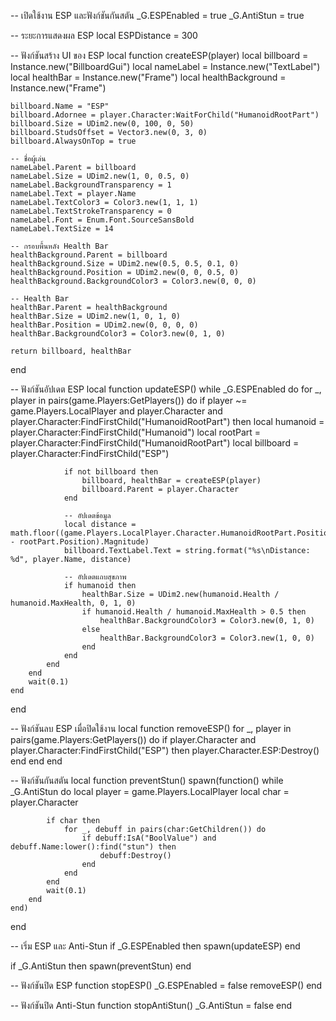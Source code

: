 -- เปิดใช้งาน ESP และฟังก์ชันกันสตัน
_G.ESPEnabled = true
_G.AntiStun = true

-- ระยะการแสดงผล ESP
local ESPDistance = 300

-- ฟังก์ชันสร้าง UI ของ ESP
local function createESP(player)
    local billboard = Instance.new("BillboardGui")
    local nameLabel = Instance.new("TextLabel")
    local healthBar = Instance.new("Frame")
    local healthBackground = Instance.new("Frame")

    billboard.Name = "ESP"
    billboard.Adornee = player.Character:WaitForChild("HumanoidRootPart")
    billboard.Size = UDim2.new(0, 100, 0, 50)
    billboard.StudsOffset = Vector3.new(0, 3, 0)
    billboard.AlwaysOnTop = true

    -- ชื่อผู้เล่น
    nameLabel.Parent = billboard
    nameLabel.Size = UDim2.new(1, 0, 0.5, 0)
    nameLabel.BackgroundTransparency = 1
    nameLabel.Text = player.Name
    nameLabel.TextColor3 = Color3.new(1, 1, 1)
    nameLabel.TextStrokeTransparency = 0
    nameLabel.Font = Enum.Font.SourceSansBold
    nameLabel.TextSize = 14

    -- กรอบพื้นหลัง Health Bar
    healthBackground.Parent = billboard
    healthBackground.Size = UDim2.new(0.5, 0.5, 0.1, 0)
    healthBackground.Position = UDim2.new(0, 0, 0.5, 0)
    healthBackground.BackgroundColor3 = Color3.new(0, 0, 0)

    -- Health Bar
    healthBar.Parent = healthBackground
    healthBar.Size = UDim2.new(1, 0, 1, 0)
    healthBar.Position = UDim2.new(0, 0, 0, 0)
    healthBar.BackgroundColor3 = Color3.new(0, 1, 0)

    return billboard, healthBar
end

-- ฟังก์ชันอัปเดต ESP
local function updateESP()
    while _G.ESPEnabled do
        for _, player in pairs(game.Players:GetPlayers()) do
            if player ~= game.Players.LocalPlayer and player.Character and player.Character:FindFirstChild("HumanoidRootPart") then
                local humanoid = player.Character:FindFirstChild("Humanoid")
                local rootPart = player.Character:FindFirstChild("HumanoidRootPart")
                local billboard = player.Character:FindFirstChild("ESP")

                if not billboard then
                    billboard, healthBar = createESP(player)
                    billboard.Parent = player.Character
                end

                -- อัปเดตข้อมูล
                local distance = math.floor((game.Players.LocalPlayer.Character.HumanoidRootPart.Position - rootPart.Position).Magnitude)
                billboard.TextLabel.Text = string.format("%s\nDistance: %d", player.Name, distance)

                -- อัปเดตแถบสุขภาพ
                if humanoid then
                    healthBar.Size = UDim2.new(humanoid.Health / humanoid.MaxHealth, 0, 1, 0)
                    if humanoid.Health / humanoid.MaxHealth > 0.5 then
                        healthBar.BackgroundColor3 = Color3.new(0, 1, 0)
                    else
                        healthBar.BackgroundColor3 = Color3.new(1, 0, 0)
                    end
                end
            end
        end
        wait(0.1)
    end
end

-- ฟังก์ชันลบ ESP เมื่อปิดใช้งาน
local function removeESP()
    for _, player in pairs(game.Players:GetPlayers()) do
        if player.Character and player.Character:FindFirstChild("ESP") then
            player.Character.ESP:Destroy()
        end
    end
end

-- ฟังก์ชันกันสตัน
local function preventStun()
    spawn(function()
        while _G.AntiStun do
            local player = game.Players.LocalPlayer
            local char = player.Character

            if char then
                for _, debuff in pairs(char:GetChildren()) do
                    if debuff:IsA("BoolValue") and debuff.Name:lower():find("stun") then
                        debuff:Destroy()
                    end
                end
            end
            wait(0.1)
        end
    end)
end

-- เริ่ม ESP และ Anti-Stun
if _G.ESPEnabled then
    spawn(updateESP)
end

if _G.AntiStun then
    spawn(preventStun)
end

-- ฟังก์ชันปิด ESP
function stopESP()
    _G.ESPEnabled = false
    removeESP()
end

-- ฟังก์ชันปิด Anti-Stun
function stopAntiStun()
    _G.AntiStun = false
end
